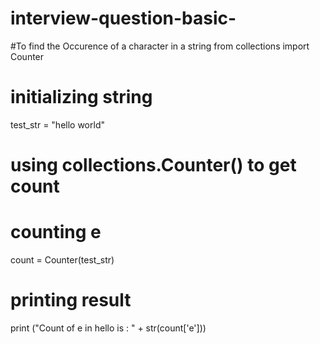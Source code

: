 # interview-question-basic-
#To find the Occurence of a character in a string
from collections import Counter 
  
# initializing string  
test_str = "hello world"
  
# using collections.Counter() to get count  
# counting e  
count = Counter(test_str) 
  
# printing result  
print ("Count of e in hello is : "
                       +  str(count['e'])) 
